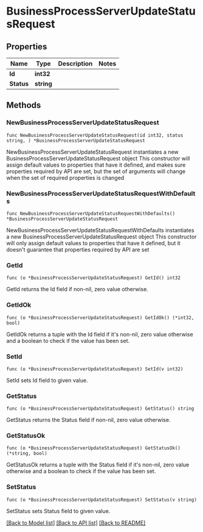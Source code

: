 # BusinessProcessServerUpdateStatusRequest

## Properties

Name | Type | Description | Notes
------------ | ------------- | ------------- | -------------
**Id** | **int32** |  | 
**Status** | **string** |  | 

## Methods

### NewBusinessProcessServerUpdateStatusRequest

`func NewBusinessProcessServerUpdateStatusRequest(id int32, status string, ) *BusinessProcessServerUpdateStatusRequest`

NewBusinessProcessServerUpdateStatusRequest instantiates a new BusinessProcessServerUpdateStatusRequest object
This constructor will assign default values to properties that have it defined,
and makes sure properties required by API are set, but the set of arguments
will change when the set of required properties is changed

### NewBusinessProcessServerUpdateStatusRequestWithDefaults

`func NewBusinessProcessServerUpdateStatusRequestWithDefaults() *BusinessProcessServerUpdateStatusRequest`

NewBusinessProcessServerUpdateStatusRequestWithDefaults instantiates a new BusinessProcessServerUpdateStatusRequest object
This constructor will only assign default values to properties that have it defined,
but it doesn't guarantee that properties required by API are set

### GetId

`func (o *BusinessProcessServerUpdateStatusRequest) GetId() int32`

GetId returns the Id field if non-nil, zero value otherwise.

### GetIdOk

`func (o *BusinessProcessServerUpdateStatusRequest) GetIdOk() (*int32, bool)`

GetIdOk returns a tuple with the Id field if it's non-nil, zero value otherwise
and a boolean to check if the value has been set.

### SetId

`func (o *BusinessProcessServerUpdateStatusRequest) SetId(v int32)`

SetId sets Id field to given value.


### GetStatus

`func (o *BusinessProcessServerUpdateStatusRequest) GetStatus() string`

GetStatus returns the Status field if non-nil, zero value otherwise.

### GetStatusOk

`func (o *BusinessProcessServerUpdateStatusRequest) GetStatusOk() (*string, bool)`

GetStatusOk returns a tuple with the Status field if it's non-nil, zero value otherwise
and a boolean to check if the value has been set.

### SetStatus

`func (o *BusinessProcessServerUpdateStatusRequest) SetStatus(v string)`

SetStatus sets Status field to given value.



[[Back to Model list]](../README.md#documentation-for-models) [[Back to API list]](../README.md#documentation-for-api-endpoints) [[Back to README]](../README.md)


